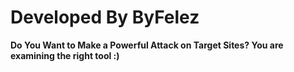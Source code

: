 # Developed By ByFelez

**Do You Want to Make a Powerful Attack on Target Sites? You are examining the right tool :)**

